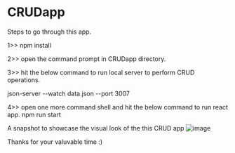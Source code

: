 # CRUDapp

Steps to go through this app.

1>> npm install

2>> open the command prompt in CRUDapp directory.

3>> hit the below command to run local server to perform CRUD operations.

  json-server --watch data.json --port 3007
  
4>> open one more command shell and hit the below command to run react app.
  npm run start
  
A snapshot to showcase the visual look of the this CRUD app
![image](https://user-images.githubusercontent.com/71959978/206849128-e6b70a0e-1bf8-4913-bd67-f97110c24468.png)


Thanks for your valuvable time :)
